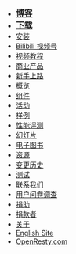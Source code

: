 <!---
    @title         Main Menu
    @creator       Yichun Zhang
    @created       2011-06-21 03:57 GMT
--->

* <big>**[博客](https://blog.openresty.com.cn/cn/?src=org_side)**</big>
* <big>**[下载](download.html)**</big>
* [安装](installation.html)
* [Bilibili 视频号](https://space.bilibili.com/457424101)
* [视频教程](videos.html)
* [商业产品](commercial.html)
* [新手上路](getting-started.html)
* [概览](openresty.html)
* [组件](components.html)
* [活动](events.html)
* [样例](samples.html)
* [性能评测](benchmark.html)
* [幻灯片](presentations.html)
* [电子图书](ebooks.html)
* [资源](resources.html)
* [变更历史](changes.html)
* [测试](quality-assurance.html)
* [联系我们](contact-us.html)
* [用户问卷调查](https://openresty.org/survey/cn)
* [捐助](donate-online.html)
* [捐款者](donors.html)
* [关于](about.html)
* [English Site](/en/)
* [OpenResty.com](https://openresty.com/)
